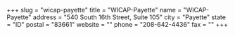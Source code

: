 +++
slug = "wicap-payette"
title = "WICAP-Payette"
name = "WICAP-Payette"
address = "540 South 16th Street, Suite 105"
city = "Payette"
state = "ID"
postal = "83661"
website = ""
phone = "208-642-4436"
fax = ""
+++
